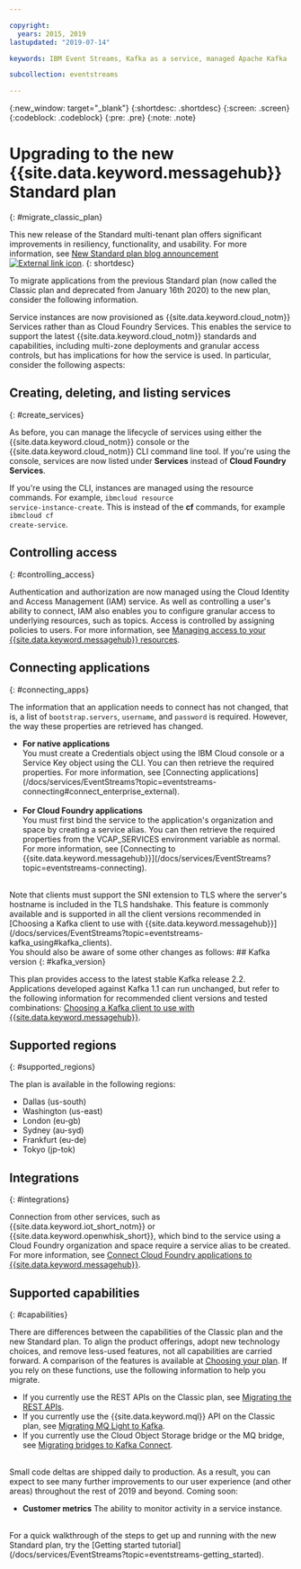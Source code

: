 ```yaml
---

copyright:
  years: 2015, 2019
lastupdated: "2019-07-14"

keywords: IBM Event Streams, Kafka as a service, managed Apache Kafka

subcollection: eventstreams

---
```


{:new_window: target="_blank"}
{:shortdesc: .shortdesc}
{:screen: .screen}
{:codeblock: .codeblock}
{:pre: .pre}
{:note: .note}

# Upgrading to the new {{site.data.keyword.messagehub}} Standard plan 
{: #migrate_classic_plan}

This new release of the Standard multi-tenant plan offers significant improvements in resiliency, functionality, and usability. For more information, see [New Standard plan blog announcement ![External link icon](../../icons/launch-glyph.svg "External link icon")](https://www.ibm.com/cloud/blog/announcements/ibm-event-streams-releases-a-new-and-enhanced-standard-plan). 
{: shortdesc}

To migrate applications from the previous Standard plan (now called the Classic plan and deprecated from January 16th 2020) to the new plan, consider the following information.

Service instances are now provisioned as {{site.data.keyword.cloud_notm}} Services rather than as Cloud Foundry Services. This enables the service to support the latest {{site.data.keyword.cloud_notm}} standards and capabilities, including multi-zone deployments and granular access controls, but has implications for how the service is used. In particular, consider the following aspects:

## Creating, deleting, and listing services
{: #create_services}

As before, you can manage the lifecycle of services using either the {{site.data.keyword.cloud_notm}} console or the {{site.data.keyword.cloud_notm}} CLI command line tool. If you're using the console, services are now listed under **Services** instead of **Cloud Foundry Services**. 

If you're using the CLI, instances are managed using the resource commands. For example,  <code>ibmcloud resource service-instance-create</code>. This is instead of the **cf** commands, for example <code>ibmcloud cf create-service</code>.

## Controlling access
{: #controlling_access}

Authentication and authorization are now managed using the Cloud Identity and Access Management (IAM) service. As well as controlling a user's ability to connect, IAM also enables you to configure granular access to underlying resources, such as topics. Access is controlled by assigning policies to users. For more information, see 
[Managing access to your {{site.data.keyword.messagehub}} resources](/docs/services/EventStreams?topic=eventstreams-security).

## Connecting applications
{: #connecting_apps}

The information that an application needs to connect has not changed, that is, a list of <code>bootstrap.servers</code>, <code>username</code>, and <code>password</code> is required. However, the way these properties are retrieved has changed.

<ul>
<li>
      <strong>For native applications</strong>
        <br/>
        You must create a Credentials object using the IBM Cloud console or a Service Key object using the CLI. You can then retrieve the required properties. For more information, see 
        [Connecting applications](/docs/services/EventStreams?topic=eventstreams-connecting#connect_enterprise_external).
</li>
<br/>
<li><strong>For Cloud Foundry applications</strong>
        <br/>
        You must first bind the service to the application's organization and space by creating a service alias. You can then retrieve the required properties from the VCAP_SERVICES environment variable as normal. For more information, see 
        [Connecting to {{site.data.keyword.messagehub}}](/docs/services/EventStreams?topic=eventstreams-connecting).
</li>
</ul>
<br/>
Note that clients must support the SNI extension to TLS where the server's hostname is included in the TLS handshake. This feature is commonly available and is supported in all the client versions recommended in [Choosing a Kafka client to use with {{site.data.keyword.messagehub}}](/docs/services/EventStreams?topic=eventstreams-kafka_using#kafka_clients).
</li>
</ul>

<br>
You should also be aware of some other changes as follows:
## Kafka version
{: #kafka_version}

This plan provides access to the latest stable Kafka release 2.2. Applications developed against Kafka 1.1 can run unchanged, but refer to the following information for recommended client versions and tested combinations: [Choosing a Kafka client to use with {{site.data.keyword.messagehub}}](/docs/services/EventStreams?topic=eventstreams-kafka_using#kafka_clients). 

## Supported regions
{: #supported_regions}

The plan is available in the following regions:
* Dallas (us-south)
* Washington (us-east)
* London (eu-gb)
* Sydney (au-syd)
* Frankfurt (eu-de)
* Tokyo (jp-tok)

## Integrations
{: #integrations}

Connection from other services, such as {{site.data.keyword.iot_short_notm}} or {{site.data.keyword.openwhisk_short}}, which bind to the service using a Cloud Foundry organization and space require a service alias to be created. For more information, see
[Connect Cloud Foundry applications to {{site.data.keyword.messagehub}}](/docs/services/EventStreams?topic=eventstreams-connecting#connect_enterprise_cf).

## Supported capabilities
{: #capabilities}

There are differences between the capabilities of the Classic plan and the new Standard plan. To align the product offerings, adopt new technology choices, and remove less-used features, not all capabilities are carried forward. A comparison of the features is available at [Choosing your plan](/docs/services/EventStreams?topic=eventstreams-plan_choose). If you rely on these functions, use the following information to help you migrate.

* If you currently use the REST APIs on the Classic plan, see [Migrating the REST APIs](/docs/services/EventStreams?topic=eventstreams-migrate_rest_apis).
* If you currently use the {{site.data.keyword.mql}} API on the Classic plan, see [Migrating MQ Light to Kafka](/docs/services/EventStreams?topic=eventstreams-migrate_mqlight).
* If you currently use the Cloud Object Storage bridge or the MQ bridge, see [Migrating bridges to Kafka Connect](/docs/services/EventStreams?topic=eventstreams-migrate_bridges).

<br/>
Small code deltas are shipped daily to production. As a result, you can expect to see many further improvements to our user experience (and other areas) throughout the rest of 2019 and beyond. Coming soon:

* **Customer metrics**
    The ability to monitor activity in a service instance.

<br/>
For a quick walkthrough of the steps to get up and running with the new Standard plan, try the [Getting started tutorial](/docs/services/EventStreams?topic=eventstreams-getting_started).


